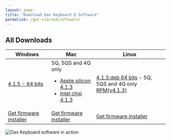 ```yaml
---
layout: page
title: "Download Das Keyboard Q Software"
permalink: /get-started/software/
---
```


<div class="homepage__button_row"
      id="softwarep-age-button-container"
      style="display: none;">
  <div style="text-align:center;">
    <a style="margin-right:0px;"
      class="get-started-button"
      id="software-download-button">Download Das&nbsp;Keyboard&nbsp;Q </a>
    <small>
      <small id="software-version-number"></small>
    </small>
  </div>
  <div class="ml-3 text-center" id="intel-download-link-container" style="display: none">
  <a style="margin-right:0px;"
      class="get-started-button"
      id="software-download-button-intel">Download Das&nbsp;Keyboard&nbsp;Q </a>
    <small>
      <small id="software-version-number-intel"></small>
    </small>
  </div>
  <div style="text-align: center; margin-left: 20px;">
  <a href="{{ 'updates/changelog/'  | relative_url }}">What's new?</a>
  </div>
</div>


## All Downloads

<div id="all-downloads"></div>

<table  class='table table-bordered'>
  <thead>
    <tr>
      <th scope="col">Windows</th>
      <th scope="col">Mac</th>
      <th scope="col">Linux</th>
    </tr>
    </thead>
  <tr>
    <td>
        <a href='https://das-keyboard-q-releases.s3.us-east-2.amazonaws.com/das-keyboard-q/win32/x64/das-keyboard-q-4.1.5+Setup.exe'>
            4.1.5 - 64 bits
        </a>
    </td>
    <td>
       5Q, 5QS and 4Q only
        <ul>
        <li>
<a href='https://das-keyboard-q-releases.s3.us-east-2.amazonaws.com/das-keyboard-q/darwin/arm64/Das+Keyboard+Q-4.1.3-arm64.dmg'>
        Apple silicon 4.1.3</a>
        </li>
        <li>
        <a href='https://das-keyboard-q-releases.s3.us-east-2.amazonaws.com/das-keyboard-q/darwin/x64/Das+Keyboard+Q-4.1.3-x64.dmg'>
        Intel chip 4.1.3</a>
        </li>
        </ul>
    </td>
    <td>
       <a href='https://das-keyboard-q-releases.s3.us-east-2.amazonaws.com/das-keyboard-q/linux/x64/das-keyboard-q_4.1.3_amd64.deb'>
        4.1.3.deb 64 bits</a> - 5Q, 5QS and 4Q only<br/>
      <a href='https://das-keyboard-q-releases.s3.us-east-2.amazonaws.com/das-keyboard-q/linux/x64/das-keyboard-q-4.1.3-1.x86_64.rpm'>RPM(v4.1.3) </a>
    </td>
  </tr>

  <tr>
    <td><a href="{{ 'get-started/firmware/'  | relative_url }}"
        class="btn btn-sm btn-outline-dark"> Get firmware installer</a>
    </td>
    <td><a href="{{ 'get-started/firmware/'  | relative_url }}"
        class="btn btn-sm btn-outline-dark"> Get firmware installer</a>
    </td>
    <td><a href="{{ 'get-started/firmware/'  | relative_url }}"
        class="btn btn-sm btn-outline-dark"> Get firmware installer</a>
    </td>

  </tr>
</table>

<img src="{{ 'images/5Q-box-back.jpg'  | relative_url }}" alt="Das Keyboard software in action">
